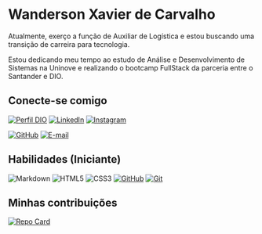 # Wanderson Xavier de Carvalho
Atualmente, exerço a função de Auxiliar de Logística e estou buscando uma transição de carreira para tecnologia.

Estou dedicando meu tempo ao estudo de Análise e Desenvolvimento de Sistemas na Uninove e realizando o bootcamp FullStack da parceria entre o Santander e DIO.

## Conecte-se comigo
[![Perfil DIO](https://img.shields.io/badge/-Meu%20Perfil%20na%20DIO-30A3DC?style=for-the-badge)](https://web.dio.me/users/wandersonxcarvalho/)
[![LinkedIn](https://img.shields.io/badge/LinkedIn-000?style=for-the-badge&logo=linkedin&logoColor=0E76A8)](https://www.linkedin.com/in/wandersonxcarvalho/)
[![Instagram](https://img.shields.io/badge/Instagram-000?style=for-the-badge&logo=instagram)](https://www.instagram.com/_WANDERSONXC/)
 
[![GitHub](https://img.shields.io/badge/GitHub-000?style=for-the-badge&logo=github&logoColor=fff)](https://github.com/wandersonxc)
[![E-mail](https://img.shields.io/badge/-Email-000?style=for-the-badge&logo=gmail&logoColor=E94D5F)](wandersonxcarvalho@gmail.com)


## Habilidades (Iniciante)
![Markdown](https://img.shields.io/badge/Markdown-000?style=for-the-badge&logo=markdown)
![HTML5](https://img.shields.io/badge/HTML5-000?style=for-the-badge&logo=html5)
![CSS3](https://img.shields.io/badge/CSS3-000?style=for-the-badge&logo=css3&logoColor=264CE4)
[![GitHub](https://img.shields.io/badge/GitHub-000?style=for-the-badge&logo=github&logoColor=fff)](https://docs.github.com/pt)
[![Git](https://img.shields.io/badge/Git-000?style=for-the-badge&logo=git&logoColor=fff)](https://git-scm.com/doc)

## Minhas contribuições
[![Repo Card](https://github-readme-stats.vercel.app/api/pin/?username=wandersonxc&repo=dio-lab-open-source&bg_color=000&border_color=30A3DC&show_icons=true&icon_color=30A3DC&title_color=E94D5F&text_color=FFF)](https://github.com/wandersonxc/dio-lab-open-source)
